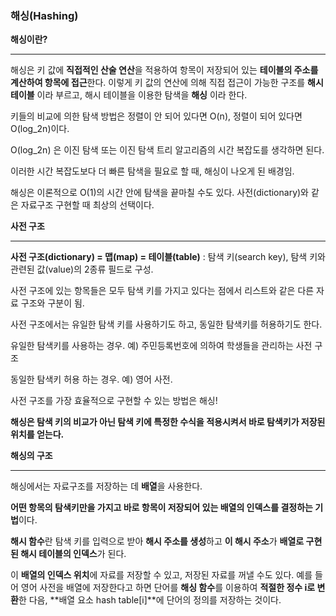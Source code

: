 ### 해싱(Hashing)



**해싱이란?** 

---



해싱은 키 값에 **직접적인 산술 연산**을 적용하여 항목이 저장되어 있는 **테이블의 주소를 계산하여 항목에 접근**한다. 이렇게 키 값의 연산에 의해 직접 접근이 가능한 구조를 **해시 테이블** 이라 부르고, 해시 테이블을 이용한 탐색을 **해싱** 이라 한다.



키들의 비교에 의한 탐색 방법은 정렬이 안 되어 있다면 O(n), 정렬이 되어 있다면 O(log_2n)이다. 

O(log_2n) 은 이진 탐색 또는 이진 탐색 트리 알고리즘의 시간 복잡도를 생각하면 된다.



이러한 시간 복잡도보다 더 빠른 탐색을 필요로 할 때, 해싱이 나오게 된 배경임.

해싱은 이론적으로 O(1)의 시간 안에 탐색을 끝마칠 수도 있다. 사전(dictionary)와 같은 자료구조 구현할 때 최상의 선택이다.



**사전 구조**

---

**사전 구조(dictionary) = 맵(map) = 테이블(table)** : 탐색 키(search key), 탐색 키와 관련된 값(value)의 2종류 필드로 구성.



사전 구조에 있는 항목들은 모두 탐색 키를 가지고 있다는 점에서 리스트와 같은 다른 자료 구조와 구분이 됨.



사전 구조에서는 유일한 탐색 키를 사용하기도 하고, 동일한 탐색키를 허용하기도 한다.

유일한 탐색키를 사용하는 경우. 예) 주민등록번호에 의하여 학생들을 관리하는 사전 구조

동일한 탐색키 허용 하는 경우. 예) 영어 사전.



사전 구조를 가장 효율적으로 구현할 수 있는 방법은 해싱!

**해싱은 탐색 키의 비교가 아닌 탐색 키에 특정한 수식을 적용시켜서 바로 탐색키가 저장된 위치를 얻는다.**



**해싱의 구조**

---

해싱에서는 자료구조를 저장하는 데 **배열**을 사용한다.

**어떤 항목의 탐색키만을 가지고 바로 항목이 저장되어 있는 배열의 인덱스를 결정하는 기법**이다.



**해시 함수**란 탐색 키를 입력으로 받아 **해시 주소를 생성**하고 **이 해시 주소**가 **배열로 구현된 해시 테이블의 인덱스**가 된다.

이 **배열의 인덱스 위치**에 자료를 저장할 수 있고, 저장된 자료를 꺼낼 수도 있다. 예를 들어 영어 사전을 배열에 저장한다고 하면 단어를 **해싱 함수**를 이용하여 **적절한 정수 i로 변환**한 다음, **배열 요소 hash table[i]**에 단어의 정의를 저장하는 것이다.



